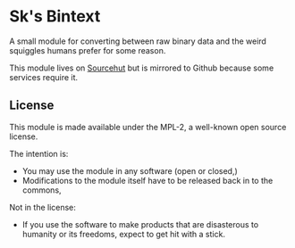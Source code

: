 # Sk's Bintext
A small module for converting between raw binary data and the weird squiggles humans prefer for some reason.

This module lives on [Sourcehut](https://git.sr.ht/~skrylar/skbintext) but is mirrored to Github because some services require it.

## License
This module is made available under the MPL-2, a well-known open source license.

The intention is:

 - You may use the module in any software (open or closed,)
 - Modifications to the module itself have to be released back in to the commons,

Not in the license:

 - If you use the software to make products that are disasterous to humanity or its freedoms, expect to get hit with a stick.

